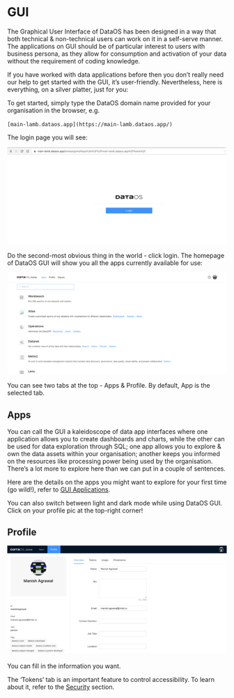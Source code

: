 # GUI

The Graphical User Interface of DataOS has been designed in a way that both technical & non-technical users can work on it in a self-serve manner. The applications on GUI should be of particular interest to users with business persona, as they allow for consumption and activation of your data without the requirement of coding knowledge.

If you have worked with data applications before then you don’t really need our help to get started with the GUI, it’s user-friendly. Nevertheless, here is everything, on a silver platter, just for you:

To get started, simply type the DataOS domain name provided for your organisation in the browser, e.g.

`[main-lamb.dataos.app](https://main-lamb.dataos.app/)`

The login page you will see:

<center>

![Image](./Screenshot_2022-08-16_at_4.23.08_PM.png)

</center>

Do the second-most obvious thing in the world - click login. The homepage of DataOS GUI will show you all the apps currently available for use:

<center>

![You can see two tabs at the top - Apps & Profile. By default, App is the selected tab.](./immense_lamb.png)

</center>

You can see two tabs at the top - Apps & Profile. By default, App is the selected tab.

## Apps

You can call the GUI a kaleidoscope of data app interfaces where one application allows you to create dashboards and charts, while the other can be used for data exploration through SQL; one app allows you to explore & own the data assets within your organisation; another keeps you informed on the resources like processing power being used by the organisation. There’s a lot more to explore here than we can put in a couple of sentences. 

Here are the details on the apps you might want to explore for your first time (go wild!), refer to
[GUI Applications](./GUI%20Applications/GUI%20Applications.md).

You can also switch between light and dark mode while using DataOS GUI. Click on your profile pic at the top-right corner!

## Profile

<center>

![You can fill in the information you want](./Screenshot_2022-08-18_at_3.36.19_PM.png)

</center>

You can fill in the information you want.

The ‘Tokens’ tab is an important feature to control accessibility. To learn about it, refer to the
 [Security](../Security/Security.md) section.